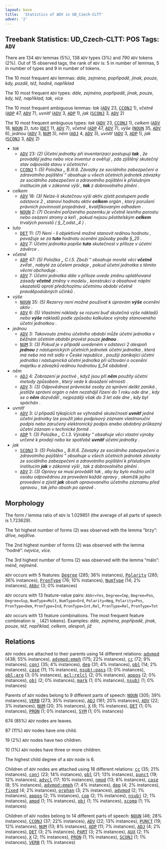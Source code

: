 ```yaml
---
layout: base
title:  'Statistics of ADV in UD_Czech-CLTT'
udver: '2'
---
```


## Treebank Statistics: UD_Czech-CLTT: POS Tags: `ADV`

There are 134 `ADV` lemmas (5%), 138 `ADV` types (3%) and 790 `ADV` tokens (2%).
Out of 15 observed tags, the rank of `ADV` is: 5 in number of lemmas, 5 in number of types and 9 in number of tokens.

The 10 most frequent `ADV` lemmas: <em>dále, zejména, popřípadě, jinak, pouze, kdy, pozdě, též, hodně, například</em>

The 10 most frequent `ADV` types:  <em>dále, zejména, popřípadě, jinak, pouze, kdy, též, například, tak, více</em>

The 10 most frequent ambiguous lemmas: <em>tak</em> (<tt><a href="cs_cltt-pos-ADV.html">ADV</a></tt> 23, <tt><a href="cs_cltt-pos-CCONJ.html">CCONJ</a></tt> 1), <em>včetně</em> (<tt><a href="cs_cltt-pos-ADP.html">ADP</a></tt> 47, <tt><a href="cs_cltt-pos-ADV.html">ADV</a></tt> 7), <em>uvnitř</em> (<tt><a href="cs_cltt-pos-ADV.html">ADV</a></tt> 3, <tt><a href="cs_cltt-pos-ADP.html">ADP</a></tt> 1), <em>jak</em> (<tt><a href="cs_cltt-pos-SCONJ.html">SCONJ</a></tt> 3, <tt><a href="cs_cltt-pos-ADV.html">ADV</a></tt> 2)

The 10 most frequent ambiguous types:  <em>tak</em> (<tt><a href="cs_cltt-pos-ADV.html">ADV</a></tt> 23, <tt><a href="cs_cltt-pos-CCONJ.html">CCONJ</a></tt> 1), <em>celkem</em> (<tt><a href="cs_cltt-pos-ADV.html">ADV</a></tt> 18, <tt><a href="cs_cltt-pos-NOUN.html">NOUN</a></tt> 2), <em>tuto</em> (<tt><a href="cs_cltt-pos-DET.html">DET</a></tt> 11, <tt><a href="cs_cltt-pos-ADV.html">ADV</a></tt> 7), <em>včetně</em> (<tt><a href="cs_cltt-pos-ADP.html">ADP</a></tt> 47, <tt><a href="cs_cltt-pos-ADV.html">ADV</a></tt> 7), <em>výše</em> (<tt><a href="cs_cltt-pos-NOUN.html">NOUN</a></tt> 35, <tt><a href="cs_cltt-pos-ADV.html">ADV</a></tt> 6), <em>jednou</em> (<tt><a href="cs_cltt-pos-ADV.html">ADV</a></tt> 3, <tt><a href="cs_cltt-pos-NUM.html">NUM</a></tt> 3), <em>něm</em> (<tt><a href="cs_cltt-pos-ADJ.html">ADJ</a></tt> 4, <tt><a href="cs_cltt-pos-ADV.html">ADV</a></tt> 3), <em>uvnitř</em> (<tt><a href="cs_cltt-pos-ADV.html">ADV</a></tt> 3, <tt><a href="cs_cltt-pos-ADP.html">ADP</a></tt> 1), <em>jak</em> (<tt><a href="cs_cltt-pos-SCONJ.html">SCONJ</a></tt> 3, <tt><a href="cs_cltt-pos-ADV.html">ADV</a></tt> 2)


* <em>tak</em>
  * <tt><a href="cs_cltt-pos-ADV.html">ADV</a></tt> 23: <em>(2) Účetní jednotky při inventarizaci postupují <b>tak</b> , že provádějí jednu nebo více inventur a ověřují , zda zjištěný skutečný stav odpovídá stavu v účetnictví .</em>
  * <tt><a href="cs_cltt-pos-CCONJ.html">CCONJ</a></tt> 1: <em>(5) Položka „ B.III.6. Závazky ze sociálního zabezpečení a zdravotního pojištění “ obsahuje u všech účetních jednotek závazky ze sociálního zabezpečení a zdravotního pojištění k příslušným institucím jak v zákonné výši , <b>tak</b> z dobrovolného plnění .</em>
* <em>celkem</em>
  * <tt><a href="cs_cltt-pos-ADV.html">ADV</a></tt> 18: <em>(3) Nelze-li skutečnou výši aktiv zjistit postupem podle odstavce 2 , stanoví hodnotu aktiv <b>celkem</b> orgán , který porušení právních povinností projednává , kvalifikovaným odhadem .</em>
  * <tt><a href="cs_cltt-pos-NOUN.html">NOUN</a></tt> 2: <em>(7) Ocenění pořízeného pozemku je včetně lesního porostu nebo osázení stromy a keři , pokud nejsou pěstitelským <b>celkem</b> trvalých porostů ( §_7_odst._4 ) .</em>
* <em>tuto</em>
  * <tt><a href="cs_cltt-pos-DET.html">DET</a></tt> 11: <em>(7) Není - li objektivně možné stanovit reálnou hodnotu , považuje se za <b>tuto</b> hodnotu ocenění způsoby podle §_25 .</em>
  * <tt><a href="cs_cltt-pos-ADV.html">ADV</a></tt> 7: <em>Účetní jednotka popíše <b>tuto</b> skutečnost v příloze v účetní závěrce .</em>
* <em>včetně</em>
  * <tt><a href="cs_cltt-pos-ADP.html">ADP</a></tt> 47: <em>(5) Položka „ C.I.5. Zboží “ obsahuje movité věci <b>včetně</b> zvířat , nabyté za účelem prodeje , pokud účetní jednotka s těmito věcmi obchoduje .</em>
  * <tt><a href="cs_cltt-pos-ADV.html">ADV</a></tt> 7: <em>Účetní jednotka dále v příloze uvede změnu uplatňované zásady <b>včetně</b> změny v modelu , konstrukci a obsahové náplni ukazatelů oproti předchozímu účetnímu období včetně pravděpodobných účinků .</em>
* <em>výše</em>
  * <tt><a href="cs_cltt-pos-NOUN.html">NOUN</a></tt> 35: <em>(5) Rezervy není možné používat k úpravám <b>výše</b> ocenění aktiv .</em>
  * <tt><a href="cs_cltt-pos-ADV.html">ADV</a></tt> 6: <em>(5) Vlastními náklady se rozumí buď skutečná výše nákladů nebo <b>výše</b> nákladů podle způsobu kalkulace výroby stanoveného účetní jednotkou .</em>
* <em>jednou</em>
  * <tt><a href="cs_cltt-pos-ADV.html">ADV</a></tt> 3: <em>Takovouto změnu účetního období může účetní jednotka v běžném účetním období provést pouze <b>jednou</b> .</em>
  * <tt><a href="cs_cltt-pos-NUM.html">NUM</a></tt> 3: <em>(3) Pokud je v případě uvedeném v odstavci 2 alespoň <b>jednou</b> z nástupnických účetních jednotek účetní jednotka , která má nebo má mít sídlo v České republice , použijí zanikající účetní jednotka i nástupnická účetní jednotka při účtování o ocenění majetku a závazků reálnou hodnotou §_54 obdobně .</em>
* <em>něm</em>
  * <tt><a href="cs_cltt-pos-ADJ.html">ADJ</a></tt> 4: <em>Zobrazení je poctivé , když jsou při <b>něm</b> použity účetní metody způsobem , který vede k dosažení věrnosti .</em>
  * <tt><a href="cs_cltt-pos-ADV.html">ADV</a></tt> 3: <em>(3) Odpovědnost právnické osoby za správní delikt zaniká , jestliže správní orgán o něm nezahájil řízení do 1 roku ode dne , kdy se o <b>něm</b> dozvěděl , nejpozději však do 3 let ode dne , kdy byl spáchán .</em>
* <em>uvnitř</em>
  * <tt><a href="cs_cltt-pos-ADV.html">ADV</a></tt> 3: <em>U případů týkajících se výhradně skutečností <b>uvnitř</b> jedné účetní jednotky lze použít jako podpisový záznam vlastnoruční podpis nebo zaručený elektronický podpis anebo obdobný průkazný účetní záznam v technické formě .</em>
  * <tt><a href="cs_cltt-pos-ADP.html">ADP</a></tt> 1: <em>(3) Položka „ C.I.3. Výrobky “ obsahuje věci vlastní výroby určené k prodeji nebo ke spotřebě <b>uvnitř</b> účetní jednotky .</em>
* <em>jak</em>
  * <tt><a href="cs_cltt-pos-SCONJ.html">SCONJ</a></tt> 3: <em>(5) Položka „ B.III.6. Závazky ze sociálního zabezpečení a zdravotního pojištění “ obsahuje u všech účetních jednotek závazky ze sociálního zabezpečení a zdravotního pojištění k příslušným institucím <b>jak</b> v zákonné výši , tak z dobrovolného plnění .</em>
  * <tt><a href="cs_cltt-pos-ADV.html">ADV</a></tt> 2: <em>(3) Opravy se musí provádět tak , aby by bylo možno určit osobu odpovědnou za provedení každé opravy , okamžik jejího provedení a zjistit <b>jak</b> obsah opravovaného účetního záznamu před opravou , tak jeho obsah po opravě .</em>

## Morphology

The form / lemma ratio of `ADV` is 1.029851 (the average of all parts of speech is 1.723629).

The 1st highest number of forms (2) was observed with the lemma “brzy”: <em>dříve, nejdříve</em>.

The 2nd highest number of forms (2) was observed with the lemma “hodně”: <em>nejvíce, více</em>.

The 3rd highest number of forms (2) was observed with the lemma “málo”: <em>méně, nejméně</em>.

`ADV` occurs with 5 features: <tt><a href="cs_cltt-feat-Degree.html">Degree</a></tt> (285; 36% instances), <tt><a href="cs_cltt-feat-Polarity.html">Polarity</a></tt> (285; 36% instances), <tt><a href="cs_cltt-feat-PronType.html">PronType</a></tt> (76; 10% instances), <tt><a href="cs_cltt-feat-NumType.html">NumType</a></tt> (14; 2% instances), <tt><a href="cs_cltt-feat-Abbr.html">Abbr</a></tt> (3; 0% instances)

`ADV` occurs with 13 feature-value pairs: `Abbr=Yes`, `Degree=Cmp`, `Degree=Pos`, `Degree=Sup`, `NumType=Mult`, `NumType=Ord`, `Polarity=Neg`, `Polarity=Pos`, `PronType=Dem`, `PronType=Ind`, `PronType=Int,Rel`, `PronType=Rel`, `PronType=Tot`

`ADV` occurs with 13 feature combinations.
The most frequent feature combination is `_` (421 tokens).
Examples: <em>dále, zejména, popřípadě, jinak, pouze, též, například, celkem, alespoň, již</em>


## Relations

`ADV` nodes are attached to their parents using 14 different relations: <tt><a href="cs_cltt-dep-advmod.html">advmod</a></tt> (438; 55% instances), <tt><a href="cs_cltt-dep-advmod-emph.html">advmod:emph</a></tt> (175; 22% instances), <tt><a href="cs_cltt-dep-cc.html">cc</a></tt> (72; 9% instances), <tt><a href="cs_cltt-dep-conj.html">conj</a></tt> (35; 4% instances), <tt><a href="cs_cltt-dep-dep.html">dep</a></tt> (31; 4% instances), <tt><a href="cs_cltt-dep-obl.html">obl</a></tt> (14; 2% instances), <tt><a href="cs_cltt-dep-case.html">case</a></tt> (11; 1% instances), <tt><a href="cs_cltt-dep-nsubj-pass.html">nsubj:pass</a></tt> (3; 0% instances), <tt><a href="cs_cltt-dep-obl-arg.html">obl:arg</a></tt> (3; 0% instances), <tt><a href="cs_cltt-dep-acl-relcl.html">acl:relcl</a></tt> (2; 0% instances), <tt><a href="cs_cltt-dep-appos.html">appos</a></tt> (2; 0% instances), <tt><a href="cs_cltt-dep-obj.html">obj</a></tt> (2; 0% instances), <tt><a href="cs_cltt-dep-mark.html">mark</a></tt> (1; 0% instances), <tt><a href="cs_cltt-dep-nsubj.html">nsubj</a></tt> (1; 0% instances)

Parents of `ADV` nodes belong to 9 different parts of speech: <tt><a href="cs_cltt-pos-NOUN.html">NOUN</a></tt> (305; 39% instances), <tt><a href="cs_cltt-pos-VERB.html">VERB</a></tt> (273; 35% instances), <tt><a href="cs_cltt-pos-ADJ.html">ADJ</a></tt> (161; 20% instances), <tt><a href="cs_cltt-pos-ADV.html">ADV</a></tt> (22; 3% instances), <tt><a href="cs_cltt-pos-NUM.html">NUM</a></tt> (20; 3% instances), <tt><a href="cs_cltt-pos-X.html">X</a></tt> (6; 1% instances), <tt><a href="cs_cltt-pos-DET.html">DET</a></tt> (1; 0% instances), <tt><a href="cs_cltt-pos-PRON.html">PRON</a></tt> (1; 0% instances), <tt><a href="cs_cltt-pos-SYM.html">SYM</a></tt> (1; 0% instances)

674 (85%) `ADV` nodes are leaves.

87 (11%) `ADV` nodes have one child.

19 (2%) `ADV` nodes have two children.

10 (1%) `ADV` nodes have three or more children.

The highest child degree of a `ADV` node is 6.

Children of `ADV` nodes are attached using 18 different relations: <tt><a href="cs_cltt-dep-cc.html">cc</a></tt> (35; 21% instances), <tt><a href="cs_cltt-dep-conj.html">conj</a></tt> (23; 14% instances), <tt><a href="cs_cltt-dep-obl.html">obl</a></tt> (21; 13% instances), <tt><a href="cs_cltt-dep-punct.html">punct</a></tt> (19; 12% instances), <tt><a href="cs_cltt-dep-advcl.html">advcl</a></tt> (17; 10% instances), <tt><a href="cs_cltt-dep-nmod.html">nmod</a></tt> (13; 8% instances), <tt><a href="cs_cltt-dep-case.html">case</a></tt> (8; 5% instances), <tt><a href="cs_cltt-dep-advmod-emph.html">advmod:emph</a></tt> (7; 4% instances), <tt><a href="cs_cltt-dep-dep.html">dep</a></tt> (4; 2% instances), <tt><a href="cs_cltt-dep-fixed.html">fixed</a></tt> (4; 2% instances), <tt><a href="cs_cltt-dep-orphan.html">orphan</a></tt> (3; 2% instances), <tt><a href="cs_cltt-dep-advmod.html">advmod</a></tt> (2; 1% instances), <tt><a href="cs_cltt-dep-appos.html">appos</a></tt> (2; 1% instances), <tt><a href="cs_cltt-dep-cop.html">cop</a></tt> (2; 1% instances), <tt><a href="cs_cltt-dep-nsubj.html">nsubj</a></tt> (2; 1% instances), <tt><a href="cs_cltt-dep-amod.html">amod</a></tt> (1; 1% instances), <tt><a href="cs_cltt-dep-obj.html">obj</a></tt> (1; 1% instances), <tt><a href="cs_cltt-dep-xcomp.html">xcomp</a></tt> (1; 1% instances)

Children of `ADV` nodes belong to 14 different parts of speech: <tt><a href="cs_cltt-pos-NOUN.html">NOUN</a></tt> (46; 28% instances), <tt><a href="cs_cltt-pos-CCONJ.html">CCONJ</a></tt> (37; 22% instances), <tt><a href="cs_cltt-pos-ADV.html">ADV</a></tt> (22; 13% instances), <tt><a href="cs_cltt-pos-PUNCT.html">PUNCT</a></tt> (19; 12% instances), <tt><a href="cs_cltt-pos-NUM.html">NUM</a></tt> (13; 8% instances), <tt><a href="cs_cltt-pos-ADP.html">ADP</a></tt> (11; 7% instances), <tt><a href="cs_cltt-pos-ADJ.html">ADJ</a></tt> (4; 2% instances), <tt><a href="cs_cltt-pos-DET.html">DET</a></tt> (3; 2% instances), <tt><a href="cs_cltt-pos-PART.html">PART</a></tt> (3; 2% instances), <tt><a href="cs_cltt-pos-AUX.html">AUX</a></tt> (2; 1% instances), <tt><a href="cs_cltt-pos-X.html">X</a></tt> (2; 1% instances), <tt><a href="cs_cltt-pos-PRON.html">PRON</a></tt> (1; 1% instances), <tt><a href="cs_cltt-pos-SCONJ.html">SCONJ</a></tt> (1; 1% instances), <tt><a href="cs_cltt-pos-VERB.html">VERB</a></tt> (1; 1% instances)


